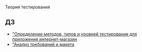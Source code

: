 Теория тестирования

## ДЗ

- ["Определение методов, типов и уровней тестирования для приложения интернет-магазин](https://docs.google.com/spreadsheets/d/1NS-M6hvh74_9aHi0s67rKQFk5ICr3V8nU5GL9RD52CM/edit?usp=sharing)
- ["Анализ требований и макета]([https://docs.google.com/spreadsheets/d/1bjO-bWjTI2jcJ_boBOb44j3Pd0gZV5ZVGgrjMiOkcus/edit?usp=sharing)
